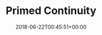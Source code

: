 ---
slug: primed-continuity
title: Primed Continuity
seoTitle: Warframe Primed Continuity
layout: baro-primed
date: 2018-06-22T00:45:51+00:00
increases: "increases the Ability Duration of a Warframe's abilities for 55%"
modName: "Primed Continuity"
originalMod: "Continuity"
credits: "100,000"
ducats: 350
---